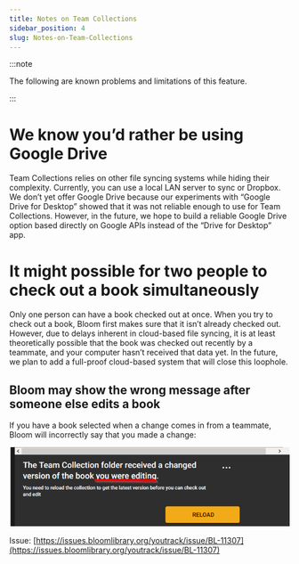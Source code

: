 ```yaml
---
title: Notes on Team Collections
sidebar_position: 4
slug: Notes-on-Team-Collections
---
```




:::note

The following are known problems and limitations of this feature.

:::




# We know you’d rather be using Google Drive


Team Collections relies on other file syncing systems while hiding their complexity. Currently, you can use a local LAN server to sync or Dropbox. We don’t yet offer Google Drive because our experiments with “Google Drive for Desktop” showed that it was not reliable enough to use for Team Collections. However, in the future, we hope to build a reliable Google Drive option based directly on Google APIs instead of the “Drive for Desktop” app.


# It might possible for two people to check out a book simultaneously


Only one person can have a book checked out at once. When you try to check out a book, Bloom first makes sure that it isn’t already checked out. However, due to delays inherent in cloud-based file syncing,  it is at least theoretically possible that the book was checked out recently by a teammate, and your computer hasn’t received that data yet. In the future, we plan to add a full-proof cloud-based system that will close this loophole.


## Bloom may show the wrong message after someone else edits a book


If you have a book selected when a change comes in from a teammate, Bloom will incorrectly say that you made a change:


![](./94431216.png)


Issue: [https://issues.bloomlibrary.org/youtrack/issue/BL-11307](https://issues.bloomlibrary.org/youtrack/issue/BL-11307)

